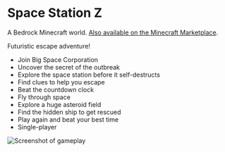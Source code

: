 # Space Station Z

A Bedrock Minecraft world. [Also available on the Minecraft Marketplace](https://www.minecraft.net/en-us/marketplace/pdp?id=3d27cae6-1728-430a-be0c-c809a805745e).

Futuristic escape adventure!

- Join Big Space Corporation
- Uncover the secret of the outbreak
- Explore the space station before it self-destructs
- Find clues to help you escape
- Beat the countdown clock
- Fly through space
- Explore a huge asteroid field
- Find the hidden ship to get rescued
- Play again and beat your best time
- Single-player

![Screenshot of gameplay](https://xforgeassets001.xboxlive.com/serviceid-18231953-4b1d-472c-a39e-48b10105b7b7/62d55ed7-20ca-40c8-baef-c8cfbbe6390d/SpaceStationZ_Thumbnail_0.jpg)
